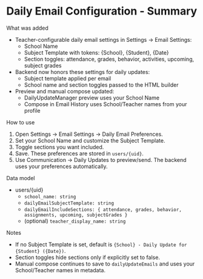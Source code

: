 # Daily Email Configuration - Summary

What was added

- Teacher-configurable daily email settings in Settings → Email Settings:
  - School Name
  - Subject Template with tokens: {School}, {Student}, {Date}
  - Section toggles: attendance, grades, behavior, activities, upcoming, subject grades
- Backend now honors these settings for daily updates:
  - Subject template applied per email
  - School name and section toggles passed to the HTML builder
- Preview and manual compose updated:
  - DailyUpdateManager preview uses your School Name
  - Compose in Email History uses School/Teacher names from your profile

How to use

1. Open Settings → Email Settings → Daily Email Preferences.
2. Set your School Name and customize the Subject Template.
3. Toggle sections you want included.
4. Save. These preferences are stored in `users/{uid}`.
5. Use Communication → Daily Updates to preview/send. The backend uses your preferences automatically.

Data model

- users/{uid}
  - `school_name: string`
  - `dailyEmailSubjectTemplate: string`
  - `dailyEmailIncludeSections: { attendance, grades, behavior, assignments, upcoming, subjectGrades }`
  - (optional) `teacher_display_name: string`

Notes

- If no Subject Template is set, default is `{School} - Daily Update for {Student} ({Date})`.
- Section toggles hide sections only if explicitly set to false.
- Manual compose continues to save to `dailyUpdateEmails` and uses your School/Teacher names in metadata. 